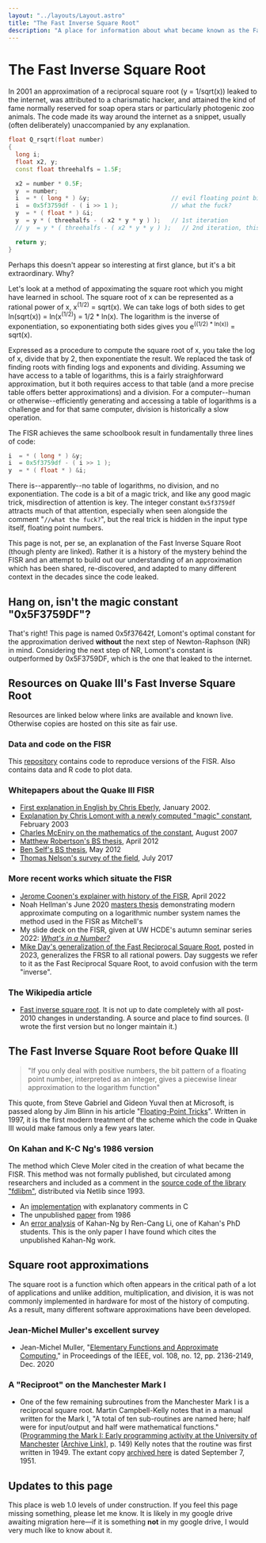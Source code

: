 ```yaml
---
layout: "../layouts/Layout.astro"
title: "The Fast Inverse Square Root"
description: "A place for information about what became known as the Fast Inverse Square Root"
---
```


# The Fast Inverse Square Root

In 2001 an approximation of a reciprocal square root (y = 1/sqrt(x))
leaked to the internet, was attributed to a charismatic hacker, and
attained the kind of fame normally reserved for soap opera stars or
particularly photogenic zoo animals. The code made its way around the internet as a snippet, usually (often deliberately) unaccompanied by any explanation.

``` cpp
float Q_rsqrt(float number)
{
  long i;
  float x2, y;
  const float threehalfs = 1.5F;

  x2 = number * 0.5F;
  y  = number;
  i  = * ( long * ) &y;                       // evil floating point bit level hacking
  i  = 0x5f3759df - ( i >> 1 );               // what the fuck?
  y  = * ( float * ) &i;
  y  = y * ( threehalfs - ( x2 * y * y ) );   // 1st iteration
  // y  = y * ( threehalfs - ( x2 * y * y ) );   // 2nd iteration, this can be removed

  return y;
}
```

Perhaps this doesn't appear so interesting at first glance, but it's a bit extraordinary. Why?

Let's look at a method of appoximating the square root which you might have learned in school. The square root of x can be represented as a rational power of x, x<sup>(1/2)</sup> = sqrt(x). We can take logs of both sides to get ln(sqrt(x)) = ln(x<sup>(1/2)</sup>) = 1/2 * ln(x). The logarithm is the inverse of exponentiation, so exponentiating both sides gives you e<sup>((1/2) * ln(x))</sup> = sqrt(x).

Expressed as a procedure to compute the square root of x, you take the log of x, divide that by 2, then exponentiate the result. We replaced the task of finding roots with finding logs and exponents and dividing. Assuming we have access to a table of logarithms, this is a fairly straighforward approximation, but it both requires access to that table (and a more precise table offers better approximations) and a division. For a computer--human or otherwise--efficiently generating and accessing a table of logarithms is a challenge and for that same computer, division is historically a slow operation.

The FISR achieves the same schoolbook result in fundamentally three lines of code:

``` cpp
i  = * ( long * ) &y;
i  = 0x5f3759df - ( i >> 1 );
y  = * ( float * ) &i;
```

There is--apparently--no table of logarithms, no division, and no exponentiation. The code is a bit of a magic trick, and like any good magic trick, misdirection of attention is key. The integer constant `0x5f3759df` attracts much of that attention, especially when seen alongside the comment "`//what the fuck?`", but the real trick is hidden in the input type itself, floating point numbers.

This page is not, per se, an explanation of the Fast Inverse Square Root (though plenty are linked). Rather it is a history of the mystery behind the FISR and an attempt to build out our understanding of an approximation which has been shared, re-discovered, and adapted to many different context in the decades since the code leaked.

## Hang on, isn\'t the magic constant \"0x5F3759DF\"?

That\'s right! This page is named 0x5f37642f, Lomont\'s optimal constant
for the approximation derived **without** the next step of
Newton-Raphson (NR) in mind. Considering the next step of NR, Lomont\'s
constant is outperformed by 0x5F3759DF, which is the one that leaked to
the internet.

## Resources on Quake III\'s Fast Inverse Square Root

Resources are linked below where links are available and known live.
Otherwise copies are hosted on this site as fair use.

### Data and code on the FISR

This [repository](https://github.com/hyland-uw/FISR-historical) contains
code to reproduce versions of the FISR. Also contains data and R code to
plot data.

### Whitepapers about the Quake III FISR

-   [First explanation in English by Chris
    Eberly](documents/EberlyFISR.pdf), January 2002.
-   [Explanation by Chris Lomont with a newly computed \"magic\"
    constant](documents/LomontInvSqrt.pdf), February 2003
-   [Charles McEniry on the mathematics of the
    constant](documents/McEniryMathematicsBehind.pdf), August 2007
-   [Matthew Robertson\'s BS
    thesis](documents/RobertsonBriefHistory.pdf), April 2012
-   [Ben Self\'s BS
    thesis](documents/SelfEfficientComputation.pdf), May 2012
-   [Thomas Nelson\'s survey of the
    field](documents/NelsonSurvey.pdf), July 2017

### More recent works which situate the FISR

-   [Jerome Coonen\'s explainer with history of the
    FISR](documents/CoonenFunParts.pdf), April 2022
-   Noah Hellman\'s June 2020 [masters
    thesis](http://liu.diva-portal.org/smash/record.jsf?pid=diva2%3A1590166&dswid=-9978)
    demonstrating modern approximate computing on a logarithmic number
    system names the method used in the FISR as Mitchell\'s
-   My slide deck on the FISR, given at UW HCDE\'s autumn seminar series
    2022: [*What\'s in a
    Number?*](documents/FISR-Hyland-HCDENov2022.pdf)
-   [Mike Day\'s generalization of the Fast Reciprocal Square Root](https://arxiv.org/abs/2307.15600), posted in 2023, generalizes the FRSR to all rational powers. Day suggests we refer to it as the Fast Reciprocal Square Root, to avoid confusion with the term "inverse".

### The Wikipedia article

-   [Fast inverse square
    root](https://en.wikipedia.org/wiki/Fast_inverse_square_root). It is not up to date completely with all post-2010 changes in
    understanding. A source and place to find sources. (I wrote the
    first version but no longer maintain it.)

## The Fast Inverse Square Root before Quake III

> "If you only deal with positive numbers, the bit pattern of a floating point number, interpreted as an integer, gives a piecewise linear approximation to the logarithm function"

This quote, from Steve Gabriel and Gideon Yuval then at Microsoft, is passed along by Jim Blinn in his article "[Floating-Point Tricks](https://ieeexplore.ieee.org/abstract/document/595279)". Written in 1997, it is the first modern treatment of the scheme which the code in Quake III would make famous only a few years later.

### On Kahan and K-C Ng\'s 1986 version
The method which Cleve Moler cited in the creation of what became the FISR. This method was not formally published, but circulated among researchers and included as a comment in the [source code of the library "fdlibm"](https://www.netlib.org/fdlibm/e_sqrt.c), distributed via Netlib since 1993.
-   An
    [implementation](https://gist.github.com/Protonk/f3c5bb91f228ffec4d4c5e2eb16e489d)
    with explanatory comments in C
-   The unpublished [paper](https://adampunk.com/documents/softsqrt.pdf)
    from 1986
-   An [error analysis](https://apps.dtic.mil/sti/citations/ADA636844)
    of Kahan-Ng by Ren-Cang Li, one of Kahan\'s PhD students. This is
    the only paper I have found which cites the unpublished Kahan-Ng
    work.

## Square root approximations
The square root is a function which often appears in the critical path of a lot of applications and unlike addition, multiplication, and division, it is was not commonly implemented in hardware for most of the history of computing. As a result, many different software approximations have been developed.

### Jean-Michel Muller\'s excellent survey

-   Jean-Michel Muller, \"[Elementary Functions and Approximate
    Computing](https://doi.org/10.1109/JPROC.2020.2991885),\" in
    Proceedings of the IEEE, vol. 108, no. 12, pp. 2136-2149, Dec. 2020

### A "Reciproot" on the Manchester Mark I

-   One of the few remaining subroutines from the Manchester Mark I is a reciprocal square root. Martin Campbell-Kelly notes that in a manual written for the Mark I, "A total of ten sub-routines are named here; half were for input/output and half were mathematical functions." ([Programming the Mark I: Early programming activity at the University of Manchester](https://ieeexplore.ieee.org/document/4639134) [[Archive Link](https://archive.org/details/programming-the-mark-i)], p. 149) Kelly notes that the routine was first written in 1949. The extant copy [archived here](documents/ManchesterRecipRoot.pdf) is dated September 7, 1951.

## Updates to this page

This place is web 1.0 levels of under construction. If you feel this page missing something, please let me know. It is likely in my google drive awaiting migration here—if it is something **not** in my google drive, I would very much like to know about it.

